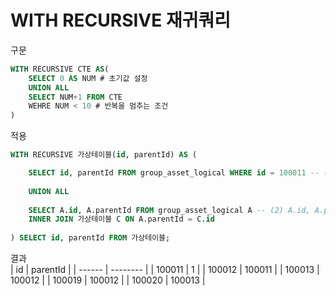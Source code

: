 # WITH RECURSIVE 재귀쿼리
구문
```sql
WITH RECURSIVE CTE AS(
    SELECT 0 AS NUM # 초기값 설정
    UNION ALL
    SELECT NUM+1 FROM CTE
    WEHRE NUM < 10 # 반복을 멈추는 조건
)
```
적용
```sql
WITH RECURSIVE 가상테이블(id, parentId) AS (

	SELECT id, parentId FROM group_asset_logical WHERE id = 100011 -- (1) 100011 의 자식들을 출력하겠다.
	
	UNION ALL
	
	SELECT A.id, A.parentId FROM group_asset_logical A -- (2) A.id, A.parentId = additional row set
	INNER JOIN 가상테이블 C ON A.parentId = C.id 
	
) SELECT id, parentId FROM 가상테이블;
```
결과  
| id     | parentId |
| ------ | -------- |
| 100011 | 1        |
| 100012 | 100011   |
| 100013 | 100012   |
| 100019 | 100012   |
| 100020 | 100013   |
